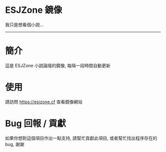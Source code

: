 # ESJZone 鏡像

我只是想看個小説...

---

# 簡介

這是 ESJZone 小説論壇的鏡像, 每隔一段時間自動更新

# 使用

請訪問 <https://esjzone.cf> 查看鏡像網站

# Bug 回報 / 貢獻

如果你想對這個項目作出一點支持, 請幫忙貢獻此項目, 或者幫忙找出程序存在的 bug, 謝謝
